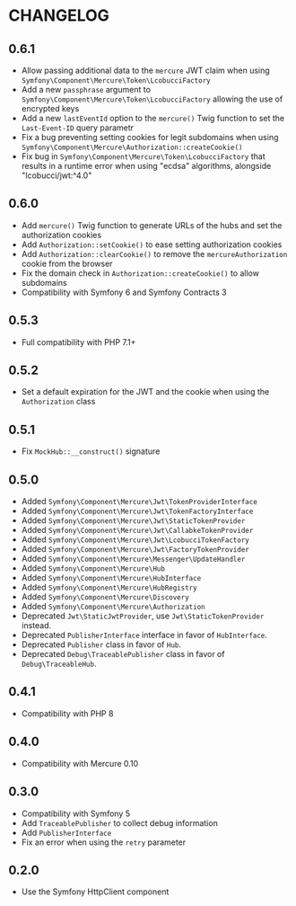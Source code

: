 CHANGELOG
=========

0.6.1
-----

* Allow passing additional data to the `mercure` JWT claim when using `Symfony\Component\Mercure\Token\LcobucciFactory` 
* Add a new `passphrase` argument to `Symfony\Component\Mercure\Token\LcobucciFactory` allowing the use of encrypted keys
* Add a new `lastEventId` option to the `mercure()` Twig function to set the `Last-Event-ID` query parametr
* Fix a bug preventing setting cookies for legit subdomains when using `Symfony\Component\Mercure\Authorization::createCookie()`
* Fix bug in `Symfony\Component\Mercure\Token\LcobucciFactory` that results in a runtime error when using "ecdsa" algorithms, alongside "lcobucci/jwt:^4.0"

0.6.0
-----

* Add `mercure()` Twig function to generate URLs of the hubs and set the authorization cookies
* Add `Authorization::setCookie()` to ease setting authorization cookies
* Add `Authorization::clearCookie()` to remove the `mercureAuthorization` cookie from the browser
* Fix the domain check in `Authorization::createCookie()` to allow subdomains
* Compatibility with Symfony 6 and Symfony Contracts 3

0.5.3
-----

* Full compatibility with PHP 7.1+

0.5.2
-----

* Set a default expiration for the JWT and the cookie when using the `Authorization` class

0.5.1
-----

* Fix `MockHub::__construct()` signature

0.5.0
-----

* Added `Symfony\Component\Mercure\Jwt\TokenProviderInterface`
* Added `Symfony\Component\Mercure\Jwt\TokenFactoryInterface`
* Added `Symfony\Component\Mercure\Jwt\StaticTokenProvider`
* Added `Symfony\Component\Mercure\Jwt\CallabkeTokenProvider`
* Added `Symfony\Component\Mercure\Jwt\LcobucciTokenFactory`
* Added `Symfony\Component\Mercure\Jwt\FactoryTokenProvider`
* Added `Symfony\Component\Mercure\Messenger\UpdateHandler`
* Added `Symfony\Component\Mercure\Hub`
* Added `Symfony\Component\Mercure\HubInterface`
* Added `Symfony\Component\Mercure\HubRegistry`
* Added `Symfony\Component\Mercure\Discovery`
* Added `Symfony\Component\Mercure\Authorization`
* Deprecated `Jwt\StaticJwtProvider`, use `Jwt\StaticTokenProvider` instead.
* Deprecated `PublisherInterface` interface in favor of `HubInterface`.
* Deprecated `Publisher` class in favor of `Hub`.
* Deprecated `Debug\TraceablePublisher` class in favor of `Debug\TraceableHub`.

0.4.1
-----

* Compatibility with PHP 8

0.4.0
-----

* Compatibility with Mercure 0.10

0.3.0
-----

* Compatibility with Symfony 5
* Add `TraceablePublisher` to collect debug information
* Add `PublisherInterface`
* Fix an error when using the `retry` parameter

0.2.0
-----

* Use the Symfony HttpClient component
